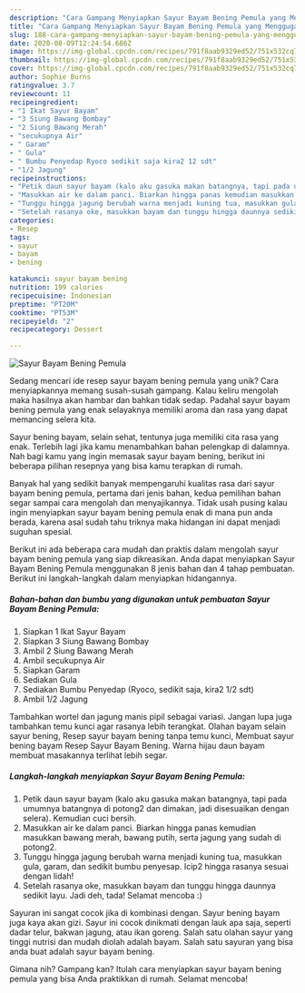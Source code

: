 ```yaml
---
description: "Cara Gampang Menyiapkan Sayur Bayam Bening Pemula yang Menggugah Selera"
title: "Cara Gampang Menyiapkan Sayur Bayam Bening Pemula yang Menggugah Selera"
slug: 188-cara-gampang-menyiapkan-sayur-bayam-bening-pemula-yang-menggugah-selera
date: 2020-08-09T12:24:54.686Z
image: https://img-global.cpcdn.com/recipes/791f8aab9329ed52/751x532cq70/sayur-bayam-bening-pemula-foto-resep-utama.jpg
thumbnail: https://img-global.cpcdn.com/recipes/791f8aab9329ed52/751x532cq70/sayur-bayam-bening-pemula-foto-resep-utama.jpg
cover: https://img-global.cpcdn.com/recipes/791f8aab9329ed52/751x532cq70/sayur-bayam-bening-pemula-foto-resep-utama.jpg
author: Sophie Burns
ratingvalue: 3.7
reviewcount: 11
recipeingredient:
- "1 Ikat Sayur Bayam"
- "3 Siung Bawang Bombay"
- "2 Siung Bawang Merah"
- "secukupnya Air"
- " Garam"
- " Gula"
- " Bumbu Penyedap Ryoco sedikit saja kira2 12 sdt"
- "1/2 Jagung"
recipeinstructions:
- "Petik daun sayur bayam (kalo aku gasuka makan batangnya, tapi pada umumnya batangnya di potong2 dan dimakan, jadi disesuaikan dengan selera). Kemudian cuci bersih."
- "Masukkan air ke dalam panci. Biarkan hingga panas kemudian masukkan bawang merah, bawang putih, serta jagung yang sudah di potong2."
- "Tunggu hingga jagung berubah warna menjadi kuning tua, masukkan gula, garam, dan sedikit bumbu penyesap. Icip2 hingga rasanya sesuai dengan lidah!"
- "Setelah rasanya oke, masukkan bayam dan tunggu hingga daunnya sedikit layu. Jadi deh, tada! Selamat mencoba :)"
categories:
- Resep
tags:
- sayur
- bayam
- bening

katakunci: sayur bayam bening 
nutrition: 199 calories
recipecuisine: Indonesian
preptime: "PT20M"
cooktime: "PT53M"
recipeyield: "2"
recipecategory: Dessert

---
```



![Sayur Bayam Bening Pemula](https://img-global.cpcdn.com/recipes/791f8aab9329ed52/751x532cq70/sayur-bayam-bening-pemula-foto-resep-utama.jpg)

Sedang mencari ide resep sayur bayam bening pemula yang unik? Cara menyiapkannya memang susah-susah gampang. Kalau keliru mengolah maka hasilnya akan hambar dan bahkan tidak sedap. Padahal sayur bayam bening pemula yang enak selayaknya memiliki aroma dan rasa yang dapat memancing selera kita.

Sayur bening bayam, selain sehat, tentunya juga memiliki cita rasa yang enak. Terlebih lagi jika kamu menambahkan bahan pelengkap di dalamnya. Nah bagi kamu yang ingin memasak sayur bayam bening, berikut ini beberapa pilihan resepnya yang bisa kamu terapkan di rumah.

Banyak hal yang sedikit banyak mempengaruhi kualitas rasa dari sayur bayam bening pemula, pertama dari jenis bahan, kedua pemilihan bahan segar sampai cara mengolah dan menyajikannya. Tidak usah pusing kalau ingin menyiapkan sayur bayam bening pemula enak di mana pun anda berada, karena asal sudah tahu triknya maka hidangan ini dapat menjadi suguhan spesial.


Berikut ini ada beberapa cara mudah dan praktis dalam mengolah sayur bayam bening pemula yang siap dikreasikan. Anda dapat menyiapkan Sayur Bayam Bening Pemula menggunakan 8 jenis bahan dan 4 tahap pembuatan. Berikut ini langkah-langkah dalam menyiapkan hidangannya.

<!--inarticleads1-->

##### Bahan-bahan dan bumbu yang digunakan untuk pembuatan Sayur Bayam Bening Pemula:

1. Siapkan 1 Ikat Sayur Bayam
1. Siapkan 3 Siung Bawang Bombay
1. Ambil 2 Siung Bawang Merah
1. Ambil secukupnya Air
1. Siapkan  Garam
1. Sediakan  Gula
1. Sediakan  Bumbu Penyedap (Ryoco, sedikit saja, kira2 1/2 sdt)
1. Ambil 1/2 Jagung


Tambahkan wortel dan jagung manis pipil sebagai variasi. Jangan lupa juga tambahkan temu kunci agar rasanya lebih terangkat. Olahan bayam selain sayur bening, Resep sayur bayam bening tanpa temu kunci, Membuat sayur bening bayam Resep Sayur Bayam Bening. Warna hijau daun bayam membuat masakannya terlihat lebih segar. 

<!--inarticleads2-->

##### Langkah-langkah menyiapkan Sayur Bayam Bening Pemula:

1. Petik daun sayur bayam (kalo aku gasuka makan batangnya, tapi pada umumnya batangnya di potong2 dan dimakan, jadi disesuaikan dengan selera). Kemudian cuci bersih.
1. Masukkan air ke dalam panci. Biarkan hingga panas kemudian masukkan bawang merah, bawang putih, serta jagung yang sudah di potong2.
1. Tunggu hingga jagung berubah warna menjadi kuning tua, masukkan gula, garam, dan sedikit bumbu penyesap. Icip2 hingga rasanya sesuai dengan lidah!
1. Setelah rasanya oke, masukkan bayam dan tunggu hingga daunnya sedikit layu. Jadi deh, tada! Selamat mencoba :)


Sayuran ini sangat cocok jika di kombinasi dengan. Sayur bening bayam juga kaya akan gizi. Sayur ini cocok dinikmati dengan lauk apa saja, seperti dadar telur, bakwan jagung, atau ikan goreng. Salah satu olahan sayur yang tinggi nutrisi dan mudah diolah adalah bayam. Salah satu sayuran yang bisa anda buat adalah sayur bayam bening. 

Gimana nih? Gampang kan? Itulah cara menyiapkan sayur bayam bening pemula yang bisa Anda praktikkan di rumah. Selamat mencoba!
